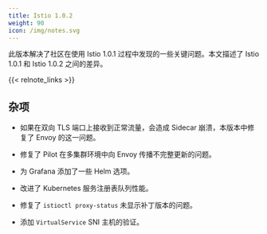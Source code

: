 ```yaml
---
title: Istio 1.0.2
weight: 90
icon: /img/notes.svg
---
```


此版本解决了社区在使用 Istio 1.0.1 过程中发现的一些关键问题。本文描述了 Istio 1.0.1 和 Istio 1.0.2 之间的差异。

{{< relnote_links >}}

## 杂项

- 如果在双向 TLS 端口上接收到正常流量，会造成 Sidecar 崩溃，本版本中修复了 Envoy 的这一问题。

- 修复了 Pilot 在多集群环境中向 Envoy 传播不完整更新的问题。

- 为 Grafana 添加了一些 Helm 选项。

- 改进了 Kubernetes 服务注册表队列性能。

- 修复了 `istioctl proxy-status` 未显示补丁版本的问题。

- 添加 `VirtualService` SNI 主机的验证。
